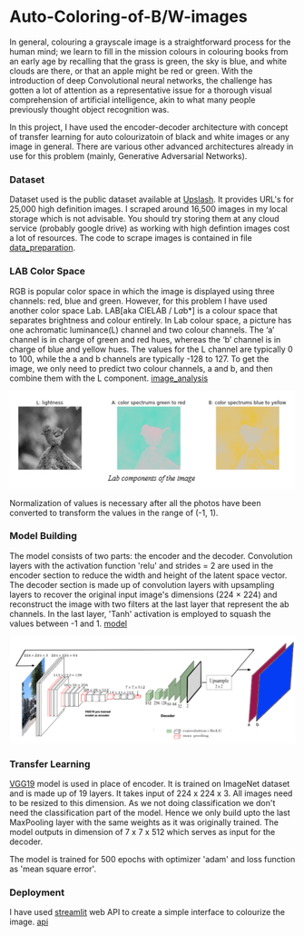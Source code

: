 # Auto-Coloring-of-B/W-images

In general, colouring a grayscale image is a straightforward process for the human mind; we learn to fill in the mission colours in colouring books from an early age by recalling that the grass is green, the sky is blue, and white clouds are there, or that an apple might be red or green. With the introduction of deep Convolutional neural networks, the challenge has gotten a lot of attention as a representative issue for a thorough visual comprehension of artificial intelligence, akin to what many people previously thought object recognition was.

In this project, I have used the encoder-decoder architecture with concept of transfer learning for auto colourizatoin of black and white images or any image in general. There are various other advanced architectures already in use for this problem (mainly, Generative Adversarial Networks). 


### Dataset
Dataset used is the public dataset available at [Upslash](https://unsplash.com/data). It provides URL's for 25,000 high definition images. I scraped around 16,500 images in my local storage which is not advisable. You should try storing them at any cloud service (probably google drive) as working with high defintion images cost a lot of resources. 
The code to scrape images is contained in file [data_preparation](https://github.com/kdubelite/Auto-Coloring-of-B-W-images/blob/main/data_preparation.ipynb).

### LAB Color Space
RGB is popular color space in which the image is displayed using three channels: red, blue and green. However, for this problem I have used another color space Lab. LAB[aka CIELAB / L*a*b*] is a colour space that separates brightness and colour entirely. In Lab colour space, a picture has one achromatic luminance(L) channel and two colour channels. The ‘a’ channel is in charge of green and red hues, whereas the ‘b’ channel is in charge of blue and yellow hues. The values for the L channel are typically 0 to 100, while the a and b channels are typically -128 to 127. To get the image, we only need to predict two colour channels, a and b, and then combine them with the L component. [image_analysis](https://github.com/kdubelite/Auto-Coloring-of-B-W-images/blob/main/image_analysis.ipynb)

![alt text](https://github.com/kdubelite/Auto-Coloring-of-B-W-images/blob/main/References/lab_colour_space.png)

Normalization of values is necessary after all the photos have been converted to transform the values in the range of (-1, 1).

### Model Building
The model consists of two parts: the encoder and the decoder. Convolution layers with the activation function 'relu' and strides = 2 are used in the encoder section to reduce the width and height of the latent space vector. The decoder section is made up of convolution layers with upsampling layers to recover the original input image's dimensions (224 × 224) and reconstruct the image with two filters at the last layer that represent the ab channels. In the last layer, 'Tanh' activation is employed to squash the values between -1 and 1. [model](https://github.com/kdubelite/Auto-Coloring-of-B-W-images/blob/main/model.py)

![alt text](https://github.com/kdubelite/Auto-Coloring-of-B-W-images/blob/main/References/model.png)

### Transfer Learning
[VGG19](https://iq.opengenus.org/vgg19-architecture/) model is used in place of encoder. It is trained on ImageNet dataset and is made up of 19 layers. It takes input of 224 x 224 x 3. All images need to be resized to this dimension. As we not doing classification we don't need the classification part of the model. Hence we only build upto the last MaxPooling layer with the same weights as it was originally trained. The model outputs in dimension of 7 x 7 x 512 which serves as input for the decoder.

The model is trained for 500 epochs with optimizer 'adam' and loss function as 'mean square error'.

### Deployment
I have used [streamlit](https://streamlit.io/) web API to create a simple interface to colourize the image. [api](https://github.com/kdubelite/Auto-Coloring-of-B-W-images/blob/main/api.py)

